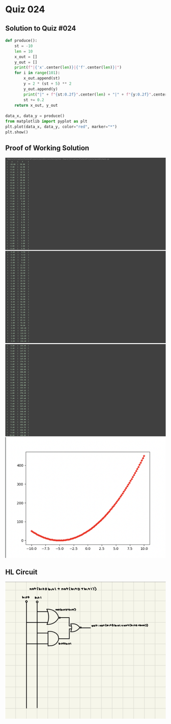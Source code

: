 # Quiz 024

## Solution to Quiz #024

```.py
def produce():
    st = -10
    len = 10
    x_out = []
    y_out = []
    print(f"|{'x'.center(len)}|{'f'.center(len)}|")
    for i in range(101):
        x_out.append(st)
        y = 2 * (st + 5) ** 2
        y_out.append(y)
        print("|" + f"{st:0.2f}".center(len) + "|" + f"{y:0.2f}".center(len) + "|")
        st += 0.2
    return x_out, y_out

data_x, data_y = produce()
from matplotlib import pyplot as plt
plt.plot(data_x, data_y, color="red", marker="*")
plt.show()
```

## Proof of Working Solution

![](quiz024trial.png)
![](quiz024trial2.png)
![](quiz024trial3.png)
![](quiz024trial4.png)

## HL Circuit

![](quiz024c.jpg)
